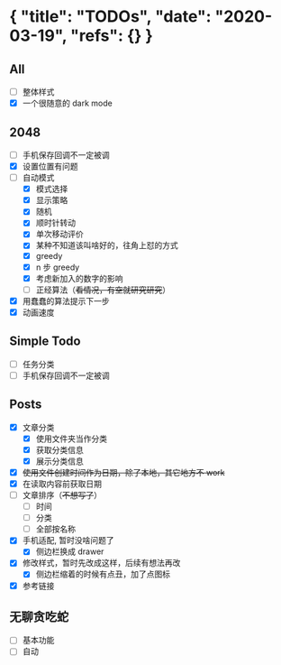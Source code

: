 {
  "title": "TODOs",
  "date": "2020-03-19",
  "refs": {}
}
==========
## All
- [ ] 整体样式
- [x] 一个很随意的 dark mode
 
## 2048  
- [ ] 手机保存回调不一定被调
- [x] 设置位置有问题
- [ ] 自动模式
    - [x] 模式选择
    - [x] 显示策略
    - [x] 随机
    - [x] 顺时针转动
    - [x] 单次移动评价
    - [x] 某种不知道该叫啥好的，往角上怼的方式
    - [x] greedy
    - [x] n 步 greedy
    - [x] 考虑新加入的数字的影响
    - [ ] 正经算法（~~看情况，有空就研究研究~~）
- [x] 用蠢蠢的算法提示下一步
- [x] 动画速度

## Simple Todo
- [ ] 任务分类
- [ ] 手机保存回调不一定被调

## Posts
- [x] 文章分类
    - [x] 使用文件夹当作分类
    - [x] 获取分类信息
    - [x] 展示分类信息
- [x] ~~使用文件创建时间作为日期，除了本地，其它地方不 work~~
- [x] 在读取内容前获取日期
- [ ] 文章排序（~~不想写了~~）
    - [ ] 时间
    - [ ] 分类
    - [ ] 全部按名称
- [x] 手机适配, 暂时没啥问题了
    - [x] 侧边栏换成 drawer
- [x] 修改样式，暂时先改成这样，后续有想法再改
    - [x] 侧边栏缩着的时候有点丑，加了点图标
- [x] 参考链接

## 无聊贪吃蛇
- [ ] 基本功能
- [ ] 自动
